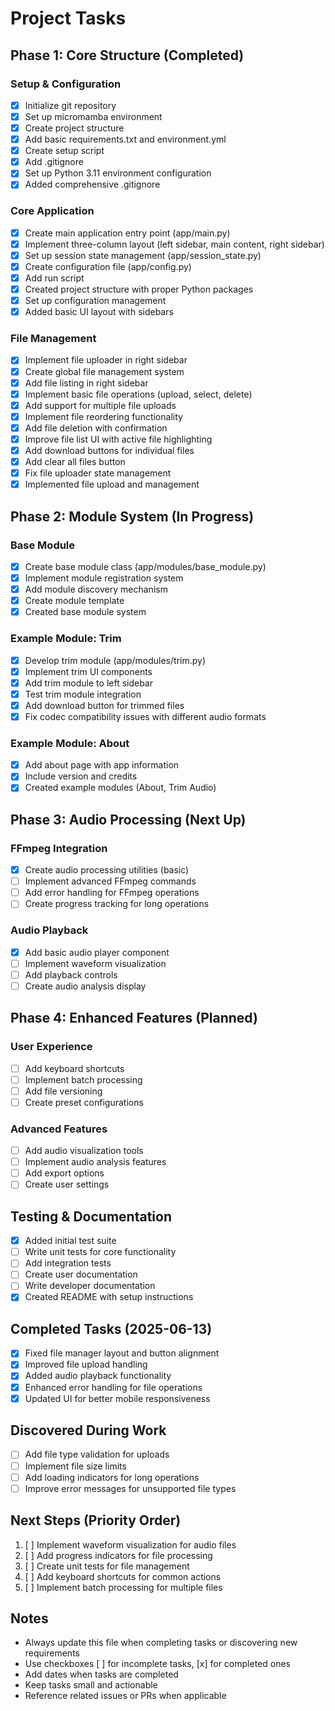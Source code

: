 # Project Tasks

## Phase 1: Core Structure (Completed)
### Setup & Configuration
- [x] Initialize git repository
- [x] Set up micromamba environment
- [x] Create project structure
- [x] Add basic requirements.txt and environment.yml
- [x] Create setup script
- [x] Add .gitignore
- [x] Set up Python 3.11 environment configuration
- [x] Added comprehensive .gitignore

### Core Application
- [x] Create main application entry point (app/main.py)
- [x] Implement three-column layout (left sidebar, main content, right sidebar)
- [x] Set up session state management (app/session_state.py)
- [x] Create configuration file (app/config.py)
- [x] Add run script
- [x] Created project structure with proper Python packages
- [x] Set up configuration management
- [x] Added basic UI layout with sidebars

### File Management
- [x] Implement file uploader in right sidebar
- [x] Create global file management system
- [x] Add file listing in right sidebar
- [x] Implement basic file operations (upload, select, delete)
- [x] Add support for multiple file uploads
- [x] Implement file reordering functionality
- [x] Add file deletion with confirmation
- [x] Improve file list UI with active file highlighting
- [x] Add download buttons for individual files
- [x] Add clear all files button
- [x] Fix file uploader state management
- [x] Implemented file upload and management

## Phase 2: Module System (In Progress)
### Base Module
- [x] Create base module class (app/modules/base_module.py)
- [x] Implement module registration system
- [x] Add module discovery mechanism
- [x] Create module template
- [x] Created base module system

### Example Module: Trim
- [x] Develop trim module (app/modules/trim.py)
- [x] Implement trim UI components
- [x] Add trim module to left sidebar
- [x] Test trim module integration
- [x] Add download button for trimmed files
- [x] Fix codec compatibility issues with different audio formats

### Example Module: About
- [x] Add about page with app information
- [x] Include version and credits
- [x] Created example modules (About, Trim Audio)

## Phase 3: Audio Processing (Next Up)
### FFmpeg Integration
- [x] Create audio processing utilities (basic)
- [ ] Implement advanced FFmpeg commands
- [ ] Add error handling for FFmpeg operations
- [ ] Create progress tracking for long operations

### Audio Playback
- [x] Add basic audio player component
- [ ] Implement waveform visualization
- [ ] Add playback controls
- [ ] Create audio analysis display

## Phase 4: Enhanced Features (Planned)
### User Experience
- [ ] Add keyboard shortcuts
- [ ] Implement batch processing
- [ ] Add file versioning
- [ ] Create preset configurations

### Advanced Features
- [ ] Add audio visualization tools
- [ ] Implement audio analysis features
- [ ] Add export options
- [ ] Create user settings

## Testing & Documentation
- [x] Added initial test suite
- [ ] Write unit tests for core functionality
- [ ] Add integration tests
- [ ] Create user documentation
- [ ] Write developer documentation
- [x] Created README with setup instructions

## Completed Tasks (2025-06-13)
- [x] Fixed file manager layout and button alignment
- [x] Improved file upload handling
- [x] Added audio playback functionality
- [x] Enhanced error handling for file operations
- [x] Updated UI for better mobile responsiveness

## Discovered During Work
- [ ] Add file type validation for uploads
- [ ] Implement file size limits
- [ ] Add loading indicators for long operations
- [ ] Improve error messages for unsupported file types

## Next Steps (Priority Order)
1. [ ] Implement waveform visualization for audio files
2. [ ] Add progress indicators for file processing
3. [ ] Create unit tests for file management
4. [ ] Add keyboard shortcuts for common actions
5. [ ] Implement batch processing for multiple files

## Notes
- Always update this file when completing tasks or discovering new requirements
- Use checkboxes [ ] for incomplete tasks, [x] for completed ones
- Add dates when tasks are completed
- Keep tasks small and actionable
- Reference related issues or PRs when applicable
